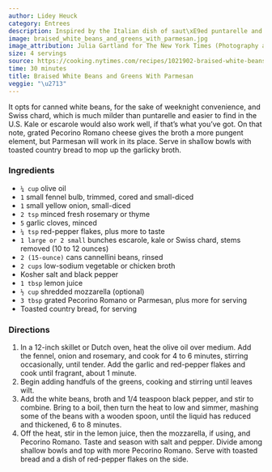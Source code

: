 ```yaml
---
author: Lidey Heuck
category: Entrees
description: Inspired by the Italian dish of saut\xE9ed puntarelle and white beans, this recipe makes a satisfying vegetarian main course or a hearty side dish for roast chicken or sausages.
image: braised_white_beans_and_greens_with_parmesan.jpg
image_attribution: Julia Gartland for The New York Times (Photography and Styling)
size: 4 servings
source: https://cooking.nytimes.com/recipes/1021902-braised-white-beans-and-greens-with-parmesanundefined
time: 30 minutes
title: Braised White Beans and Greens With Parmesan
veggie: "\u2713"
---
```


It opts for canned white beans, for the sake of weeknight convenience, and Swiss chard, which is much milder than puntarelle and easier to find in the U.S. Kale or escarole would also work well, if that’s what you’ve got. On that note, grated Pecorino Romano cheese gives the broth a more pungent element, but Parmesan will work in its place. Serve in shallow bowls with toasted country bread to mop up the garlicky broth.

### Ingredients

* `¼ cup` olive oil
* `1` small fennel bulb, trimmed, cored and small-diced
* `1` small yellow onion, small-diced
* `2 tsp` minced fresh rosemary or thyme
* `5` garlic cloves, minced
* `¼ tsp` red-pepper flakes, plus more to taste
* `1 large or 2 small` bunches escarole, kale or Swiss chard, stems removed (10 to 12 ounces)
* `2 (15-ounce)` cans cannellini beans, rinsed
* `2 cups` low-sodium vegetable or chicken broth
* Kosher salt and black pepper
* `1 tbsp` lemon juice
* `½ cup` shredded mozzarella (optional)
* `3 tbsp` grated Pecorino Romano or Parmesan, plus more for serving
* Toasted country bread, for serving

### Directions

1. In a 12-inch skillet or Dutch oven, heat the olive oil over medium. Add the fennel, onion and rosemary, and cook for 4 to 6 minutes, stirring occasionally, until tender. Add the garlic and red-pepper flakes and cook until fragrant, about 1 minute.
2. Begin adding handfuls of the greens, cooking and stirring until leaves wilt.
3. Add the white beans, broth and 1/4 teaspoon black pepper, and stir to combine. Bring to a boil, then turn the heat to low and simmer, mashing some of the beans with a wooden spoon, until the liquid has reduced and thickened, 6 to 8 minutes.
4. Off the heat, stir in the lemon juice, then the mozzarella, if using, and Pecorino Romano. Taste and season with salt and pepper. Divide among shallow bowls and top with more Pecorino Romano. Serve with toasted bread and a dish of red-pepper flakes on the side.